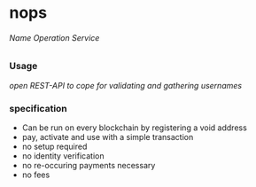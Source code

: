 # nops
###### Name Operation Service

### Usage

_open REST-API to cope for validating and gathering usernames_

### specification

* Can be run on every blockchain by registering a void address
* pay, activate and use with a simple transaction 
* no setup required
* no identity verification
* no re-occuring payments necessary
* no fees
